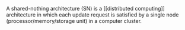 A shared-nothing architecture (SN) is a [[distributed computing]] architecture in which each update request is satisfied by a single node (processor/memory/storage unit) in a computer cluster. 